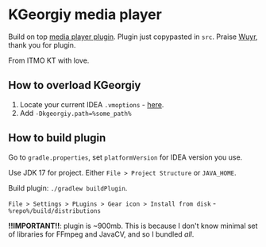 # KGeorgiy media player

Build on top [media player plugin](https://github.com/wuyr/intellij-media-player). Plugin just copypasted in `src`.
Praise [Wuyr](https://github.com/wuyr), thank you for plugin.

From ITMO KT with love.

## How to overload KGeorgiy

1. Locate your current IDEA `.vmoptions` - [here](https://www.jetbrains.com/help/idea/tuning-the-ide.html#locate-jvm-options-file).
2. Add `-Dkgeorgiy.path=%some_path%`

## How to build plugin

Go to `gradle.properties`, set `platformVersion` for IDEA version you use.

Use JDK 17 for project. Either `File > Project Structure` or `JAVA_HOME`. 

Build plugin: `./gradlew buildPlugin`.

`File > Settings > PLugins > Gear icon > Install from disk` - `%repo%/build/distributions`

**!!IMPORTANT!!**: plugin is ~900mb. This is because I don't know minimal set of libraries for FFmpeg and JavaCV,
and so I bundled _all_. 
